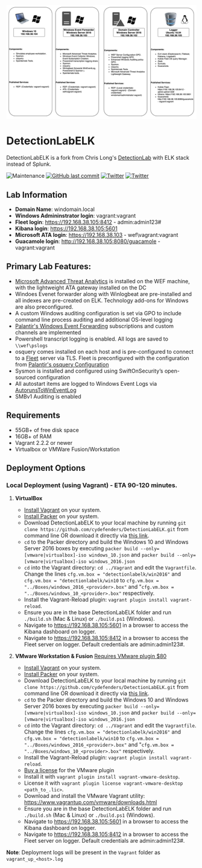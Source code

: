 ![DetectionLab](./img/DetectionLabELK.png)
# DetectionLabELK
DetectionLabELK is a fork from Chris Long's [DetectionLab](https://github.com/clong/DetectionLab) with ELK stack instead of Splunk.


![Maintenance](https://img.shields.io/maintenance/yes/2020.svg?style=flat-square)
[![GitHub last commit](https://img.shields.io/github/last-commit/cydefenders/DetectionLabELK.svg?style=flat-square)](https://github.com/cydefenders/DetectionLabELK/commit/master)
[![Twitter](https://img.shields.io/twitter/follow/DetectionLab.svg?style=social)](https://twitter.com/DetectionLab)
[![Twitter](https://img.shields.io/twitter/follow/CyberDefenders?style=social)](https://twitter.com/CyberDefenders)


## Lab Information

* **Domain Name**: windomain.local
* **Windows Admininstrator login**: vagrant:vagrant
* **Fleet login**: https://192.168.38.105:8412 - admin:admin123#
* **Kibana login**: https://192.168.38.105:5601
* **Microsoft ATA login**: https://192.168.38.103 - wef\vagrant:vagrant
* **Guacamole login**: http://192.168.38.105:8080/guacamole - vagrant:vagrant


## Primary Lab Features:
* [Microsoft Advanced Threat Analytics](https://www.microsoft.com/en-us/cloud-platform/advanced-threat-analytics) is installed on the WEF machine, with the lightweight ATA gateway installed on the DC
* Windoes Evenet forwarder along with Winlogbeat are pre-installed and all indexes are pre-created on ELK. Technology add-ons for Windows are also preconfigured.
* A custom Windows auditing configuration is set via GPO to include command line process auditing and additional OS-level logging
* [Palantir's Windows Event Forwarding](http://github.com/palantir/windows-event-forwarding)  subscriptions and custom channels are implemented
* Powershell transcript logging is enabled. All logs are saved to `\\wef\pslogs`
* osquery comes installed on each host and is pre-configured to connect to a [Fleet](https://kolide.co/fleet) server via TLS. Fleet is preconfigured with the configuration from [Palantir's osquery Configuration](https://github.com/palantir/osquery-configuration)
* Sysmon is installed and configured using SwiftOnSecurity’s open-sourced configuration
* All autostart items are logged to Windows Event Logs via [AutorunsToWinEventLog](https://github.com/palantir/windows-event-forwarding/tree/master/AutorunsToWinEventLog)
* SMBv1 Auditing is enabled


## Requirements
* 55GB+ of free disk space
* 16GB+ of RAM
* Vagrant 2.2.2 or newer
* Virtualbox or VMWare Fusion/Workstation



## Deployment Options
### Local Deployment (using Vagrant) - ETA 90-120 minutes.
1.  **VirtualBox**
    * [Install Vagrant](https://www.vagrantup.com/downloads.html) on your system.
	 * [Install Packer](https://packer.io/downloads.html) on your system.
    * Download DetectionLabELK to your local machine by running `git clone https://github.com/cydefenders/DetectionLabELK.git` from command line OR download it directly via [this link](https://github.com/CyDefenders/DetectionLabELK/archive/master.zip).
    * `cd` to the Packer directory and build the Windows 10 and Windows Server 2016 boxes by executing `packer build --only=[vmware|virtualbox]-iso windows_10.json` and `packer build --only=[vmware|virtualbox]-iso windows_2016.json`
    * `cd` into the Vagrant directory: `cd ../Vagrant` and edit the `Vagrantfile`. Change the lines `cfg.vm.box = "detectionlabelk/win2016"` and `cfg.vm.box = "detectionlabelk/win10` to `cfg.vm.box = "../Boxes/windows_2016_<provider>.box"` and "`cfg.vm.box = "../Boxes/windows_10_<provider>.box"` respectively.
    * Install the Vagrant-Reload plugin: `vagrant plugin install vagrant-reload`.
    * Ensure you are in the base DetectionLabELK folder and run `./build.sh` (Mac & Linux) or `./build.ps1` (Windows).
    * Navigate to https://192.168.38.105:5601 in a browser to access the Kibana dashboard on logger.
    * Navigate to https://192.168.38.105:8412 in a browser to access the Fleet server on logger. Default credentials are admin:admin123#.

2.  **VMware Workstation & Fusion** [Requires VMware plugin $80](https://www.vagrantup.com/vmware/#buy-now)
    * [Install Vagrant](https://www.vagrantup.com/downloads.html) on your system.
	 * [Install Packer](https://packer.io/downloads.html) on your system.
    * Download DetectionLabELK to your local machine by running `git clone https://github.com/cydefenders/DetectionLabELK.git` from command line OR download it directly via [this link](https://github.com/CyDefenders/DetectionLabELK/archive/master.zip).
    * `cd` to the Packer directory and build the Windows 10 and Windows Server 2016 boxes by executing `packer build --only=[vmware|virtualbox]-iso windows_10.json` and `packer build --only=[vmware|virtualbox]-iso windows_2016.json`
    * `cd` into the Vagrant directory: `cd ../Vagrant` and edit the `Vagrantfile`. Change the lines `cfg.vm.box = "detectionlabelk/win2016"` and `cfg.vm.box = "detectionlabelk/win10` to `cfg.vm.box = "../Boxes/windows_2016_<provider>.box"` and "`cfg.vm.box = "../Boxes/windows_10_<provider>.box"` respectively.
    * Install the Vagrant-Reload plugin: `vagrant plugin install vagrant-reload`.
    * [Buy a license](https://www.vagrantup.com/vmware/index.html#buy-now) for the VMware plugin
    * Install it with `vagrant plugin install vagrant-vmware-desktop`.
    * License it with `vagrant plugin license vagrant-vmware-desktop <path_to_.lic>`.
    * Download and install the VMware Vagrant utility: https://www.vagrantup.com/vmware/downloads.html
    * Ensure you are in the base DetectionLabELK folder and run `./build.sh` (Mac & Linux) or `./build.ps1` (Windows).
    * Navigate to https://192.168.38.105:5601 in a browser to access the Kibana dashboard on logger.
    * Navigate to https://192.168.38.105:8412 in a browser to access the Fleet server on logger. Default credentials are admin:admin123#.

**Note**: Deployment logs will be present in the `Vagrant` folder as `vagrant_up_<host>.log`
